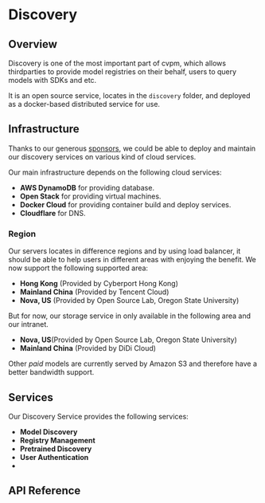 # Discovery

## Overview

Discovery is one of the most important part of cvpm, which allows thirdparties to provide model registries on their behalf, users to query models with SDKs and etc.

It is an open source service, locates in the ```discovery``` folder, and deployed as a docker-based distributed service for use. 

## Infrastructure

Thanks to our generous [sponsors](https://cvpm.autoai.org/en-US/guide/credits.html), we could be able to deploy and maintain our discovery services on various kind of cloud services. 

Our main infrastructure depends on the following cloud services:

* **AWS DynamoDB** for providing database.
* **Open Stack** for providing virtual machines.
* **Docker Cloud** for providing container build and deploy services. 
* **Cloudflare** for DNS.

### Region

Our servers locates in difference regions and by using load balancer, it should be able to help users in different areas with enjoying the benefit. We now support the following supported area:

* **Hong Kong** (Provided by Cyberport Hong Kong)
* **Mainland China** (Provided by Tencent Cloud)
* **Nova, US** (Provided by Open Source Lab, Oregon State University)

But for now, our storage service in only available in the following area and our intranet.

* **Nova, US**(Provided by Open Source Lab, Oregon State University)
* **Mainland China** (Provided by DiDi Cloud)

Other *paid* models are currently served by Amazon S3 and therefore have a better bandwidth support.

## Services

Our Discovery Service provides the following services:

* **Model Discovery**
* **Registry Management**
* **Pretrained Discovery**
* **User Authentication**
* 

## API Reference